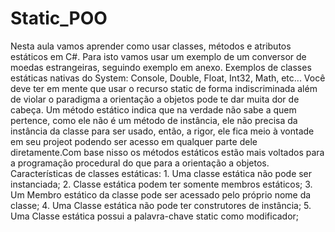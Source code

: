 # Static_POO
Nesta aula vamos aprender como usar classes, métodos e atributos estáticos em C#. Para isto vamos usar um exemplo de um conversor de moedas estrangeiras, seguindo exemplo em anexo.  Exemplos de classes estáticas nativas do System: Console, Double, Float, Int32, Math, etc...  Você deve ter em mente que usar o recurso static de forma indiscriminada além de violar o paradigma a orientação a objetos pode te dar muita dor de cabeça.  Um método estático indica que na verdade não sabe a quem pertence, como ele não é um método de instância, ele não precisa da instância da classe para ser usado, então, a rigor, ele fica meio à vontade em seu projeot podendo ser acesso em qualquer parte dele diretamente.Com base nisso os métodos estáticos estão mais voltados para a programação procedural do que para a orientação a objetos.  Características de classes estáticas: 1. Uma classe estática não pode ser instanciada; 2. Classe estática podem ter somente membros estáticos; 3. Um Membro estático da classe pode ser acessado pelo próprio nome da classe; 4. Uma Classe estática não pode ter construtores de instância; 5. Uma Classe estática possui a palavra-chave static como modificador;
